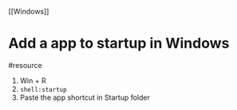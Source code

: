 [[Windows]]

# Add a app to startup in Windows
#resource 
1. Win + R
2. `shell:startup`
3. Paste the app shortcut in Startup folder